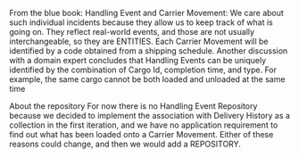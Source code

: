 ﻿From the blue book:
Handling Event and Carrier Movement: We care about such individual incidents
because they allow us to keep track of what is going on. They reflect real-world events,
and those are not usually interchangeable, so they are ENTITIES. Each Carrier Movement
will be identified by a code obtained from a shipping schedule.
Another discussion with a domain expert concludes that Handling Events can be uniquely
identified by the combination of Cargo Id, completion time, and type. For example, the
same cargo cannot be both loaded and unloaded at the same time

About the repository
For now there is no Handling Event Repository because we decided to implement the
association with Delivery History as a collection in the first iteration, and we have no
application requirement to find out what has been loaded onto a Carrier Movement. Either
of these reasons could change, and then we would add a REPOSITORY.
